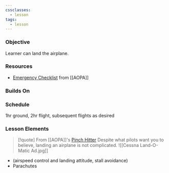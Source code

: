 ```yaml
---
cssclasses:
  - lesson
tags:
  - lesson
---
```

### Objective
Learner can land the airplane.

### Resources
- [Emergency Checklist](https://www.aopa.org/-/media/files/aopa/home/pilot-resources/asi/safety-syllabi/pinchhitter.pdf#page=15) from [[AOPA]]

### Builds On

### Schedule
1hr ground, 2hr flight, subsequent flights as desired

### Lesson Elements
> [!quote] From [[AOPA]]'s [Pinch Hitter](https://www.aopa.org/training-and-safety/online-learning/safety-spotlights/pinch-hitter/in-the-unlikely-event-of-an-emergency) 
> Despite what pilots want you to believe, landing an airplane is not complicated.
> ![[Cessna Land-O-Matic Ad.jpg]]



- (airspeed control and landing attitude, stall avoidance)
- Parachutes